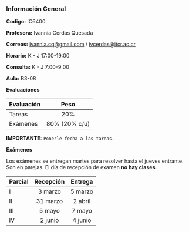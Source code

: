 ### Información General

**Codigo:** IC6400

**Profesora:** Ivannia Cerdas Quesada

**Correos:**  ivannia.cq@gmail.com / ivcerdas@itcr.ac.cr

**Horario:** K - J 17:00-19:00

**Consulta:** K - J 7:00-9:00

**Aula:** B3-08

**Evaluaciones**

| Evaluación  | Peso |
| :--- | :---: |
| Tareas | 20% |
| Exámenes | 80% (20% c/u) |

**IMPORTANTE:** `Ponerle fecha a las tareas.`

**Exámenes**

Los exámenes se entregan martes para resolver hasta el jueves entrante. Son en parejas. El día de recepción de examen **no hay clases**.

| Parcial  | Recepción | Entrega |
| :--- | :---: | :---: |
| I | 3 marzo | 5 marzo |
| II | 31 marzo | 2 abril |
| III | 5 mayo | 7 mayo |
| IV | 2 junio | 4 junio |